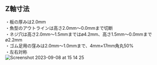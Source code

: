 ## Z軸寸法  
・板の厚みは2.0mm  
・魚型のアウトラインは高さ2.0mm〜0.0mmまで切断  
・ネジ穴は高さ2.0mm〜1.5mmまではø4.2mm、高さ1.5mm〜0.0mmまでø2.2mm  
・ゴム足用の窪みは2.0mm〜1.0mmまで、4mm×17mm角丸50%  
・左右対称  
![Screenshot 2023-09-08 at 15 14 25](https://github.com/TakumaOnishi/Fish_Keyboard/assets/85474111/ac66234d-dfc7-483c-b729-14d8026738da)
